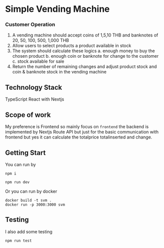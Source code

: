 # Simple Vending Machine

### Customer Operation
1. A vending machine should accept coins of 1,5,10 THB and banknotes of 20, 50, 100,
500, 1,000 THB
2. Allow users to select products a product available in stock
3. The system should calculate these logics
a. enough money to buy the chosen product
b. enough coin or banknote for change to the customer
c. stock available for sale
4. Return the number of remaining changes and adjust product stock and coin &
banknote stock in the vending machine

## Technology Stack
TypeScript
React with Nextjs


## Scope of work
My preference is Frontend so mainly focus on ``frontend`` the backend is implemented by Nextjs Route API but just for the basic communication with frontend but yes it can calculate the totalprice totalinserted and change.

## Getting Start

You can run by 
```
npm i

npm run dev
```

Or you can run by docker
```
docker build -t svm .
docker run -p 3000:3000 svm
```

## Testing
I also add some testing
```
npm run test
```
